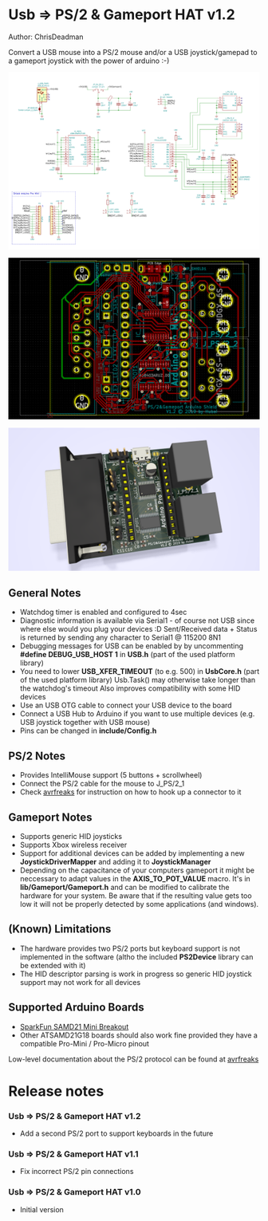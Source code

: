 Usb => PS/2 & Gameport HAT v1.2
===============================

Author: ChrisDeadman

Convert a USB mouse into a PS/2 mouse and/or a USB joystick/gamepad to a gameport joystick with the power of arduino :-)

![Schematic](Schematic.png)

![Layout](Layout.png)

![3D render](3DRender.png)

## General Notes
* Watchdog timer is enabled and configured to 4sec
* Diagnostic information is available via Serial1 - of course not USB since where else would you plug your devices :D
  Sent/Received data + Status is returned by sending any character to Serial1 @ 115200 8N1
* Debugging messages for USB can be enabled by by uncommenting **#define DEBUG_USB_HOST 1** in **USB.h** (part of the used platform library)
* You need to lower **USB_XFER_TIMEOUT** (to e.g. 500) in **UsbCore.h** (part of the used platform library)
  Usb.Task() may otherwise take longer than the watchdog's timeout
  Also improves compatibility with some HID devices
* Use an USB OTG cable to connect your USB device to the board
* Connect a USB Hub to Arduino if you want to use multiple devices (e.g. USB joystick together with USB mouse)
* Pins can be changed in **include/Config.h**

## PS/2 Notes
* Provides IntelliMouse support (5 buttons + scrollwheel)
* Connect the PS/2 cable for the mouse to J_PS/2_1
* Check [avrfreaks](https://www.avrfreaks.net/sites/default/files/PS2%20Keyboard.pdf) for instruction on how to hook up a connector to it

## Gameport Notes
* Supports generic HID joysticks
* Supports Xbox wireless receiver
* Support for additional devices can be added by implementing a new **JoystickDriverMapper** and adding it to **JoystickManager**
* Depending on the capacitance of your computers gameport it might be neccessary to adapt values in the **AXIS_TO_POT_VALUE** macro.
  It's in **lib/Gameport/Gameport.h** and can be modified to calibrate the hardware for your system.
  Be aware that if the resulting value gets too low it will not be properly detected by some applications (and windows).

## (Known) Limitations
* The hardware provides two PS/2 ports but keyboard support is not implemented in the software
  (altho the included **PS2Device** library can be extended with it)
* The HID descriptor parsing is work in progress so generic HID joystick support may not work for all devices

## Supported Arduino Boards
* [SparkFun SAMD21 Mini Breakout](https://www.sparkfun.com/products/13664)
* Other ATSAMD21G18 boards should also work fine provided they have a compatible Pro-Mini / Pro-Micro pinout 

Low-level documentation about the PS/2 protocol can be found at [avrfreaks](https://www.avrfreaks.net/sites/default/files/PS2%20Keyboard.pdf)

Release notes
=======================

### Usb => PS/2 & Gameport HAT v1.2
* Add a second PS/2 port to support keyboards in the future

### Usb => PS/2 & Gameport HAT v1.1
* Fix incorrect PS/2 pin connections

### Usb => PS/2 & Gameport HAT v1.0
* Initial version
